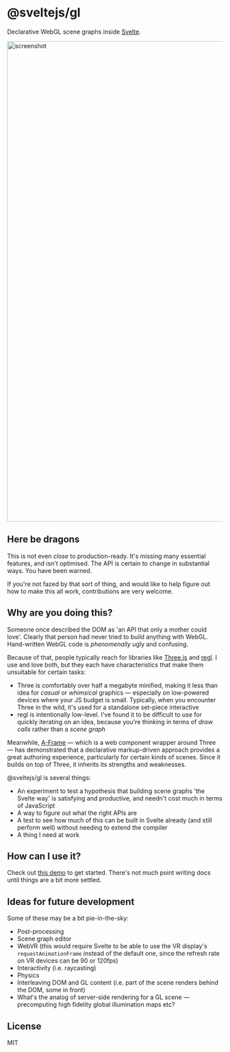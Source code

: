 # @sveltejs/gl

Declarative WebGL scene graphs inside [Svelte](https://svelte.dev).

<a href="https://svelte-gl-demo.surge.sh">
<img width="1118" alt="screenshot" src="screenshot.png">
</a>

## Here be dragons

This is not even *close* to production-ready. It's missing many essential features, and isn't optimised. The API is certain to change in substantial ways. You have been warned.

If you're not fazed by that sort of thing, and would like to help figure out how to make this all work, contributions are very welcome.


## Why are you doing this?

Someone once described the DOM as 'an API that only a mother could love'. Clearly that person had never tried to build anything with WebGL. Hand-written WebGL code is *phenomenally* ugly and confusing.

Because of that, people typically reach for libraries like [Three.js](https://threejs.org/) and [regl](http://regl.party/). I use and love both, but they each have characteristics that make them unsuitable for certain tasks:

* Three is comfortably over half a megabyte minified, making it less than idea for *casual* or *whimsical* graphics — especially on low-powered devices where your JS budget is small. Typically, when you encounter Three in the wild, it's used for a standalone set-piece interactive
* regl is intentionally low-level. I've found it to be difficult to use for quickly iterating on an idea, because you're thinking in terms of *draw calls* rather than a *scene graph*

Meanwhile, [A-Frame](https://aframe.io/) — which is a web component wrapper around Three — has demonstrated that a declarative markup-driven approach provides a great authoring experience, particularly for certain kinds of scenes. Since it builds on top of Three, it inherits its strengths and weaknesses.

@sveltejs/gl is several things:

* An experiment to test a hypothesis that building scene graphs 'the Svelte way' is satisfying and productive, and needn't cost much in terms of JavaScript
* A way to figure out what the right APIs are
* A test to see how much of this can be built in Svelte already (and still perform well) without needing to extend the compiler
* A thing I need at work


## How can I use it?

Check out [this demo](https://svelte.dev/repl/8d6d139a3d634c2fb1e1ff107c123dd5) to get started. There's not much point writing docs until things are a bit more settled.


## Ideas for future development

Some of these may be a bit pie-in-the-sky:

* Post-processing
* Scene graph editor
* WebVR (this would require Svelte to be able to use the VR display's `requestAnimationFrame` instead of the default one, since the refresh rate on VR devices can be 90 or 120fps)
* Interactivity (i.e. raycasting)
* Physics
* Interleaving DOM and GL content (i.e. part of the scene renders behind the DOM, some in front)
* What's the analog of server-side rendering for a GL scene — precomputing high fidelity global illumination maps etc?


## License

MIT
